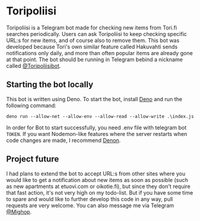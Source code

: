 # Toripoliisi

Toripoliisi is a Telegram bot made for checking new items from Tori.fi searches periodically. Users can ask Toripoliisi to keep checking specific URL:s for new items, and of course also to remove them. This bot was developed because Tori's own similar feature called Hakuvahti sends notifications only daily, and more than often popular items are already gone at that point. The bot should be running in Telegram bebind a nickname called [@Toripoliisibot](https://t.me/toripoliisibot).

## Starting the bot locally

This bot is written using Deno. To start the bot, install [Deno](https://deno.land/manual/getting_started/installation) and run the following command:

`deno run --allow-net --allow-env --allow-read --allow-write .\index.js`

In order for Bot to start successfully, you need .env file with telegram bot `TOKEN`. If you want Nodemon-like features where the server restarts when code changes are made, I recommend [Denon](https://deno.land/x/denon@2.4.6).

## Project future

I had plans to extend the bot to accept URL:s from other sites where you would like to get a notification about new items as soon as possible (such as new apartments at etuovi.com or oikotie.fi), but since they don't require that fast action, it's not very high on my todo-list. But if you have some time to spare and would like to further develop this code in any way, pull requests are very welcome. You can also message me via Telegram [@Mighop](https://t.me/mighop).